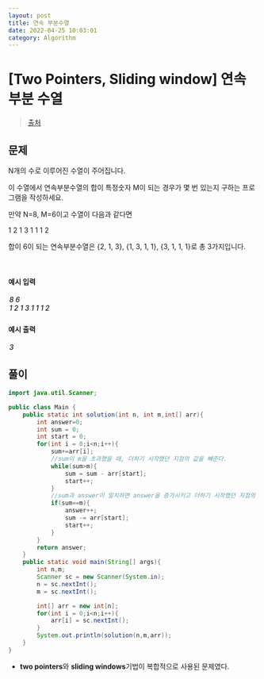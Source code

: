 ```yaml
---
layout: post
title: 연속 부분수열
date: 2022-04-25 10:03:01
category: Algorithm
---
```


# [Two Pointers, Sliding window] 연속 부분 수열

> [출처](https://www.inflearn.com/course/%EC%9E%90%EB%B0%94-%EC%95%8C%EA%B3%A0%EB%A6%AC%EC%A6%98-%EB%AC%B8%EC%A0%9C%ED%92%80%EC%9D%B4-%EC%BD%94%ED%85%8C%EB%8C%80%EB%B9%84/)

## 문제

N개의 수로 이루어진 수열이 주어집니다.

이 수열에서 연속부분수열의 합이 특정숫자 M이 되는 경우가 몇 번 있는지 구하는 프로그램을 작성하세요.

만약 N=8, M=6이고 수열이 다음과 같다면

1 2 1 3 1 1 1 2

합이 6이 되는 연속부분수열은 {2, 1, 3}, {1, 3, 1, 1}, {3, 1, 1, 1}로 총 3가지입니다.

<br>

#### 예시 입력

<h5 style = "margin-top:3px; margin-left:2px;font-weight:550">
8 6<br>
1 2 1 3 1 1 1 2

</h5>

#### 예시 출력

<h5 style = "margin-top:3px; margin-left:2px; font-weight:550">3</h5>

## 풀이

```java
import java.util.Scanner;

public class Main {
    public static int solution(int n, int m,int[] arr){
        int answer=0;
        int sum = 0;
        int start = 0;
        for(int i = 0;i<n;i++){
            sum+=arr[i];
            //sum이 m을 초과했을 때, 더하기 시작했던 지점의 값을 빼준다.
            while(sum>m){
                sum = sum - arr[start];
                start++;
            }
            //sum과 answer이 일치하면 answer을 증가시키고 더하기 시작했던 지점의 값을 sum에서 빼준다.
            if(sum==m){
                answer++;
                sum -= arr[start];
                start++;
            }
        }
        return answer;
    }
    public static void main(String[] args){
        int n,m;
        Scanner sc = new Scanner(System.in);
        n = sc.nextInt();
        m = sc.nextInt();

        int[] arr = new int[n];
        for(int i = 0;i<n;i++){
            arr[i] = sc.nextInt();
        }
        System.out.println(solution(n,m,arr));
    }
}
```

- **two pointers**와 **sliding windows**기법이 복합적으로 사용된 문제였다.
